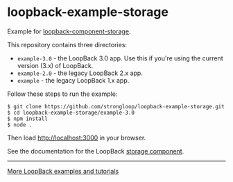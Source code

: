 # loopback-example-storage

Example for [loopback-component-storage](https://github.com/strongloop/loopback-component-storage).

This repository contains three directories: 

- `example-3.0` - the LoopBack 3.0 app.  Use this if you're using the current version (3.x) of LoopBack.
- `example-2.0` - the legacy LoopBack 2.x app.
- `example` - the legacy LoopBack 1.x app.  

Follow these steps to run the example:

```
$ git clone https://github.com/strongloop/loopback-example-storage.git
$ cd loopback-example-storage/example-3.0
$ npm install
$ node .
```

Then load <http://localhost:3000> in your browser.

See the documentation for the LoopBack [storage component](http://loopback.io/doc/ja/lb3/Storage-component.html).

---

[More LoopBack examples and tutorials](https://loopback.io/doc/ja/lb3/Tutorials-and-examples.html)
